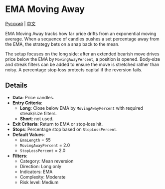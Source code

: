 # EMA Moving Away
[Русский](README_ru.md) | [中文](README_cn.md)

EMA Moving Away tracks how far price drifts from an exponential moving average.
When a sequence of candles pushes a set percentage away from the EMA, the
strategy bets on a snap back to the mean.

The setup focuses on the long side: after an extended bearish move drives price
below the EMA by `MovingAwayPercent`, a position is opened. Body‑size and streak
filters can be added to ensure the move is stretched rather than noisy. A
percentage stop‑loss protects capital if the reversion fails.

## Details
- **Data**: Price candles.
- **Entry Criteria**:
  - **Long**: Close below EMA by `MovingAwayPercent` with required streak/size filters.
  - **Short**: not used.
- **Exit Criteria**: Return to EMA or stop‑loss hit.
- **Stops**: Percentage stop based on `StopLossPercent`.
- **Default Values**:
  - `EmaLength` = 55
  - `MovingAwayPercent` = 2.0
  - `StopLossPercent` = 2.0
- **Filters**:
  - Category: Mean reversion
  - Direction: Long only
  - Indicators: EMA
  - Complexity: Moderate
  - Risk level: Medium
